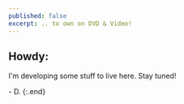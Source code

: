 ```yaml
---
published: false
excerpt: .. to own on DVD & Video!
---
```

## Howdy:

I'm developing some stuff to live here. Stay tuned!

\- D.
{:.end}
